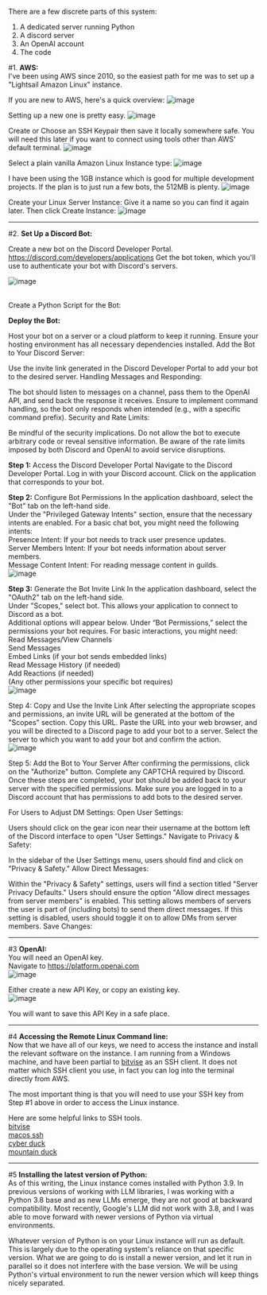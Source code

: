 There are a few discrete parts of this system:

1. A dedicated server running Python
2. A discord server
3. An OpenAI account
4. The code

#1. 
**AWS:**<br/>
I've been using AWS since 2010, so the easiest path for me was to set up a "Lightsail Amazon Linux" instance.

If you are new to AWS, here's a quick overview:
![image](https://github.com/jjwjj/discordllm/assets/9681066/dc1fc8bb-4bd3-49a6-b76a-922cfc4daca5)


Setting up a new one is pretty easy.
![image](https://github.com/jjwjj/discordllm/assets/9681066/21032d19-f231-4916-97f7-64cb6fc9700a)

Create or Choose an SSH Keypair then save it locally somewhere safe. You will need this later if you want to connect using tools other than AWS' default terminal.
![image](https://github.com/jjwjj/discordllm/assets/9681066/03d40582-da67-420a-babc-8261ab35da40)

Select a plain vanilla Amazon Linux Instance type:
![image](https://github.com/jjwjj/discordllm/assets/9681066/8e8490cc-6114-455c-9502-517085cecc1f)

I have been using the 1GB instance which is good for multiple development projects. If the plan is to just run a few bots, the 512MB is plenty.
![image](https://github.com/jjwjj/discordllm/assets/9681066/ebbb3b53-10c8-487f-866a-1f46f2354838)

Create your Linux Server Instance:
Give it a name so you can find it again later. Then click Create Instance:
![image](https://github.com/jjwjj/discordllm/assets/9681066/f6b01a9a-e7d6-494b-b4b0-402ca7ba0d0c)

____________________________

#2.
**Set Up a Discord Bot:**

Create a new bot on the Discord Developer Portal. https://discord.com/developers/applications
Get the bot token, which you'll use to authenticate your bot with Discord's servers.

![image](https://github.com/jjwjj/discordllm/assets/9681066/6f09a226-29ec-4a8c-b149-213e10c63cfb)

<br/>
Create a Python Script for the Bot:

**Deploy the Bot:**

Host your bot on a server or a cloud platform to keep it running.
Ensure your hosting environment has all necessary dependencies installed.
Add the Bot to Your Discord Server:

Use the invite link generated in the Discord Developer Portal to add your bot to the desired server.
Handling Messages and Responding:

The bot should listen to messages on a channel, pass them to the OpenAI API, and send back the response it receives.
Ensure to implement command handling, so the bot only responds when intended (e.g., with a specific command prefix).
Security and Rate Limits:

Be mindful of the security implications. Do not allow the bot to execute arbitrary code or reveal sensitive information.
Be aware of the rate limits imposed by both Discord and OpenAI to avoid service disruptions.
 
**Step 1:** Access the Discord Developer Portal
Navigate to the Discord Developer Portal.
Log in with your Discord account.
Click on the application that corresponds to your bot.

**Step 2:** Configure Bot Permissions
In the application dashboard, select the "Bot" tab on the left-hand side.<br/>
Under the "Privileged Gateway Intents" section, ensure that the necessary intents are enabled. For a basic chat bot, you might need the following intents:<br/>
Presence Intent: If your bot needs to track user presence updates.<br/>
Server Members Intent: If your bot needs information about server members.<br/>
Message Content Intent: For reading message content in guilds.<br/>
![image](https://github.com/jjwjj/discordllm/assets/9681066/28e53a78-aef7-43b3-97da-05f267378811)


**Step 3:** Generate the Bot Invite Link
In the application dashboard, select the "OAuth2" tab on the left-hand side.<br/>
Under "Scopes," select bot. This allows your application to connect to Discord as a bot.<br/>
Additional options will appear below. Under “Bot Permissions,” select the permissions your bot requires. For basic interactions, you might need:<br/>
Read Messages/View Channels<br/>
Send Messages<br/>
Embed Links (if your bot sends embedded links)<br/>
Read Message History (if needed)<br/>
Add Reactions (if needed)<br/>
(Any other permissions your specific bot requires)<br/>
![image](https://github.com/jjwjj/discordllm/assets/9681066/1828147e-ae4f-415d-b9d0-98f2b3ff64e3)


Step 4: Copy and Use the Invite Link
After selecting the appropriate scopes and permissions, an invite URL will be generated at the bottom of the "Scopes" section.
Copy this URL.
Paste the URL into your web browser, and you will be directed to a Discord page to add your bot to a server.
Select the server to which you want to add your bot and confirm the action.<br/>
![image](https://github.com/jjwjj/discordllm/assets/9681066/beb021cd-14b8-4e61-91c1-131a1ff72af2)


Step 5: Add the Bot to Your Server
After confirming the permissions, click on the "Authorize" button.
Complete any CAPTCHA required by Discord.
Once these steps are completed, your bot should be added back to your server with the specified permissions. Make sure you are logged in to a Discord account that has permissions to add bots to the desired server. 

For Users to Adjust DM Settings:
Open User Settings:

Users should click on the gear icon near their username at the bottom left of the Discord interface to open "User Settings."
Navigate to Privacy & Safety:

In the sidebar of the User Settings menu, users should find and click on "Privacy & Safety."
Allow Direct Messages:

Within the "Privacy & Safety" settings, users will find a section titled "Server Privacy Defaults."
Users should ensure the option "Allow direct messages from server members" is enabled. This setting allows members of servers the user is part of (including bots) to send them direct messages.
If this setting is disabled, users should toggle it on to allow DMs from server members.
Save Changes:

____________

#3 
**OpenAI:**<br/>
You will need an OpenAI key. <br/>
Navigate to https://platform.openai.com<br/>
![image](https://github.com/jjwjj/discordllm/assets/9681066/b063988a-3a63-4b94-b9b3-11e1502ec047)

Either create a new API Key, or copy an existing key.<br/>
![image](https://github.com/jjwjj/discordllm/assets/9681066/7c74ee1f-6928-4be2-8421-0dc66dc3482c)

You will want to save this API Key in a safe place.

____________

#4 
**Accessing the Remote Linux Command line:**<br/>
Now that we have all of our keys, we need to access the instance and install the relevant software on the instance. I am running from a Windows machine, and have
been partial to [bitvise](https://www.bitvise.com/ssh-client) as an SSH client. It does not matter which SSH client you use, in fact you can log into the terminal directly from AWS.

The most important thing is that you will need to use your SSH key from Step #1 above in order to access the Linux instance.

Here are some helpful links to SSH tools.<br/>
[bitvise](https://www.bitvise.com/ssh-client)<br/>
[macos ssh](https://docs.aws.amazon.com/AWSEC2/latest/UserGuide/connect-linux-inst-ssh.html)<br/>
[cyber duck](https://cyberduck.io/)<br/>
[mountain duck](https://mountainduck.io/<br/>)


____________

#5 
**Installing the latest version of Python:**<br/>
As of this writing, the Linux instance comes installed with Python 3.9.  In previous versions of working with LLM libraries, I was working with a Python 3.8 base and as new LLMs 
emerge, they are not good at backward compatibility. Most recently, Google's LLM did not work with 3.8, and I was able to move forward with newer versions of Python via virtual environments.

Whatever version of Python is on your Linux instance will run as default. This is largely due to the operating system's reliance on that specific version. What we are going to do is install a newer version, and let it run in parallel so it does not interfere with the base version. We will be using Python's virtual environment to run the newer version which will keep things nicely
separated.


